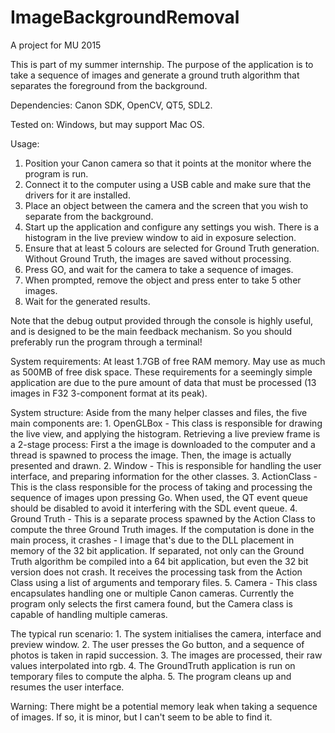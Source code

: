 # ImageBackgroundRemoval
A project for MU 2015

This is part of my summer internship. The purpose of the application is to take a
sequence of images and generate a ground truth algorithm that separates the foreground
from the background.

Dependencies: Canon SDK, OpenCV, QT5, SDL2.

Tested on: Windows, but may support Mac OS.

Usage:
1. Position your Canon camera so that it points at the monitor where the program is run.
2. Connect it to the computer using a USB cable and make sure that the drivers for it are installed.
3. Place an object between the camera and the screen that you wish to separate from the background.
4. Start up the application and configure any settings you wish. There is a histogram in the live
   preview window to aid in exposure selection.
5. Ensure that at least 5 colours are selected for Ground Truth generation. Without Ground Truth,
   the images are saved without processing.
6. Press GO, and wait for the camera to take a sequence of images.
7. When prompted, remove the object and press enter to take 5 other images.
8. Wait for the generated results.

Note that the debug output provided through the console is highly useful, and is designed to be
the main feedback mechanism. So you should preferably run the program through a terminal!

System requirements:
  At least 1.7GB of free RAM memory. May use as much as 500MB of free disk space.
  These requirements for a seemingly simple application are due to the pure
  amount of data that must be processed (13 images in F32 3-component format at its peak).

System structure:
  Aside from the many helper classes and files, the five main components are:
     1. OpenGLBox - This class is responsible for drawing the live view, and applying the histogram.
        Retrieving a live preview frame is a 2-stage process: First a the image is downloaded to the 
        computer and a thread is spawned to process the image. Then, the image is actually presented
        and drawn.
     2. Window - This is responsible for handling the user interface, and preparing information for
        the other classes.
     3. ActionClass - This is the class responsible for the process of taking and processing the
        sequence of images upon pressing Go. When used, the QT event queue should be disabled to
        avoid it interfering with the SDL event queue.
     4. Ground Truth - This is a separate process spawned by the Action Class to compute the three Ground
        Truth images. If the computation is done in the main process, it crashes - I image that's due to the
        DLL placement in memory of the 32 bit application. If separated, not only can the Ground Truth algorithm
        be compiled into a 64 bit application, but even the 32 bit version does not crash. It receives the
        processing task from the Action Class using a list of arguments and temporary files.
     5. Camera - This class encapsulates handling one or multiple Canon cameras. Currently the program only
        selects the first camera found, but the Camera class is capable of handling multiple cameras.
        
 The typical run scenario:
     1. The system initialises the camera, interface and preview window.
     2. The user presses the Go button, and a sequence of photos is taken in rapid succession.
     3. The images are processed, their raw values interpolated into rgb.
     4. The GroundTruth application is run on temporary files to compute the alpha.
     5. The program cleans up and resumes the user interface.
     
 Warning: There might be a potential memory leak when taking a sequence of images. If so, it is minor, but I
 can't seem to be able to find it.
 
 
